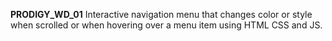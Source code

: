  **PRODIGY_WD_01**
  Interactive navigation menu that changes color or style when scrolled or when hovering over a menu item using HTML CSS and JS.
